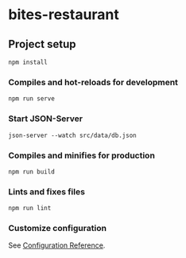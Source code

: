# bites-restaurant

## Project setup
```
npm install
```

### Compiles and hot-reloads for development
```
npm run serve
```

### Start JSON-Server
```
json-server --watch src/data/db.json
```

### Compiles and minifies for production
```
npm run build
```

### Lints and fixes files
```
npm run lint
```

### Customize configuration
See [Configuration Reference](https://cli.vuejs.org/config/).

